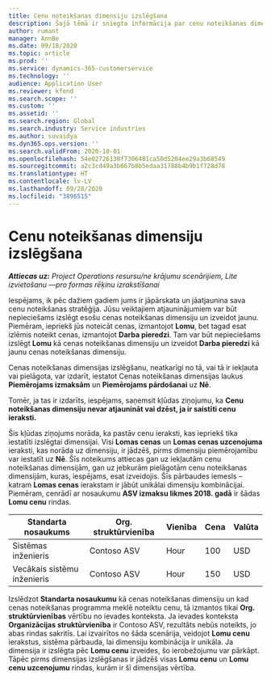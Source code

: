 ```yaml
---
title: Cenu noteikšanas dimensiju izslēgšana
description: Šajā tēmā ir sniegta informācija par cenu noteikšanas dimensiju izslēgšanu.
author: rumant
manager: AnnBe
ms.date: 09/18/2020
ms.topic: article
ms.prod: ''
ms.service: dynamics-365-customerservice
ms.technology: ''
audience: Application User
ms.reviewer: kfend
ms.search.scope: ''
ms.custom: ''
ms.assetid: ''
ms.search.region: Global
ms.search.industry: Service industries
ms.author: suvaidya
ms.dyn365.ops.version: ''
ms.search.validFrom: 2020-10-01
ms.openlocfilehash: 54e02726138f7306481ca50d5204ee29a3b68549
ms.sourcegitcommit: a2c3cd49a3b667b8b5edaa31788b4b9b1f728d78
ms.translationtype: HT
ms.contentlocale: lv-LV
ms.lasthandoff: 09/28/2020
ms.locfileid: "3896515"
---
```

# <a name="turning-off-a-pricing-dimension"></a>Cenu noteikšanas dimensiju izslēgšana

_**Attiecas uz:** Project Operations resursu/ne krājumu scenārijiem, Lite izvietošanu —pro formas rēķinu izrakstīšanai_

Iespējams, ik pēc dažiem gadiem jums ir jāpārskata un jāatjaunina sava cenu noteikšanas stratēģija. Jūsu veiktajiem atjauninājumiem var būt nepieciešams izslēgt esošu cenas noteikšanas dimensiju un izveidot jaunu. Piemēram, iepriekš jūs noteicāt cenas, izmantojot **Lomu**, bet tagad esat izlēmis noteikt cenas, izmantojot **Darba pieredzi**. Tam var būt nepieciešams izslēgt **Lomu** kā cenas noteikšanas dimensiju un izveidot **Darba pieredzi** kā jaunu cenas noteikšanas dimensiju. 

Cenas noteikšanas dimensijas izslēgšanu, neatkarīgi no tā, vai tā ir iekļauta vai pielāgota, var izdarīt, iestatot Cenas noteikšanas dimensijas laukus **Piemērojams izmaksām** un **Piemērojams pārdošanai** uz **Nē**.

Tomēr, ja tas ir izdarīts, iespējams, saņemsit kļūdas ziņojumu, ka **Cenu noteikšanas dimensiju nevar atjaunināt vai dzēst, ja ir saistīti cenu ieraksti.**

Šis kļūdas ziņojums norāda, ka pastāv cenu ieraksti, kas iepriekš tika iestatīti izslēgtai dimensijai. Visi **Lomas cenas** un **Lomas cenas uzcenojuma** ieraksti, kas norāda uz dimensiju, ir jādzēš, pirms dimensiju piemērojamību var iestatīt uz **Nē**. Šīs noteikums attiecas gan uz iekļautām cenu noteikšanas dimensijām, gan uz jebkurām pielāgotām cenu noteikšanas dimensijām, kuras, iespējams, esat izveidojis. Šīs pārbaudes iemesls – katram **Lomas cenas** ierakstam ir jābūt unikālai dimensiju kombinācijai. Piemēram, cenrādī ar nosaukumu **ASV izmaksu likmes 2018. gadā** ir šādas **Lomu cenu** rindas. 

| Standarta nosaukums         | Org. struktūrvienība    |Vienība   |Cena  |Valūta  |
| -----------------------|-------------|-------|-------|----------|
| Sistēmas inženieris|Contoso ASV|Hour| 100|USD|
| Vecākais sistēmu inženieris|Contoso ASV|Hour| 150| USD|


Izslēdzot **Standarta nosaukumu** kā cenas noteikšanas dimensiju un kad cenas noteikšanas programma meklē noteiktu cenu, tā izmantos tikai **Org. struktūrvienības** vērtību no ievades konteksta. Ja ievades konteksta **Organizācijas struktūrvienība** ir Contoso ASV, rezultāts nebūs noteikts, jo abas rindas sakritīs. Lai izvairītos no šāda scenārija, veidojot **Lomu cenu** ierakstus, sistēma pārbauda, lai dimensiju kombinācija ir unikāla. Ja dimensija ir izslēgta pēc **Lomu cenu** izveides, šo ierobežojumu var pārkāpt. Tāpēc pirms dimensijas izslēgšanas ir jādzēš visas **Lomu cenu** un **Lomu cenu uzcenojumu** rindas, kurām ir šī dimensijas vērtība.
